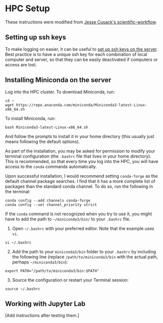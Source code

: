 # HPC Setup

These instructions were modified from [Jesse Cusack's scientific-workflow](https://github.com/jessecusack/scientific-workflow/blob/main/HPC_clusters.md).

## Setting up ssh keys

To make logging on easier, it can be useful to [set up ssh keys on the server](https://www.digitalocean.com/community/tutorials/how-to-set-up-ssh-keys-2). Best practice is to have a unique ssh key for each combination of local computer and server, so that they can be easily deactivated if computers or access are lost.

## Installing Miniconda on the server

Log into the HPC cluster. To download Miniconda, run:

```
cd ~
wget https://repo.anaconda.com/miniconda/Miniconda3-latest-Linux-x86_64.sh
```

To install Miniconda, run:

```
bash Miniconda3-latest-Linux-x86_64.sh
```

And follow the prompts to install it in your home directory (this usually just means following the default options).

As part of the installation, you may be asked for permission to modify your terminal configuration (the `.bashrc` file that lives in your home directory). This is recommended, so that every time you log into the HPC, you will have access to the `conda` commands automatically.

Upon successful installation, I would recommend setting `conda-forge` as the default channel package searches. I find that it has a more complete list of packages than the standard conda channel. To do so, run the following in the terminal:

```
conda config --add channels conda-forge
conda config --set channel_priority strict
```

If the `conda` command is not recognized when you try to use it, you might have to add the path to `~/miniconda3/bin/` to your `.bashrc` file.

1. Open `~/.bashrc` with your preferred editor. Note that the example uses `vi`.

```
vi ~/.bashrc
```

2. Add the path to your `miniconda3/bin` folder to your `.bashrc` by including the following line (replace `/path/to/miniconda3/bin` with the actual path, perhaps `~/miniconda3/bin`):

```
export PATH="/path/to/miniconda3/bin:$PATH"
```

3. Source the configuration or restart your Terminal session:

```
source ~/.bashrc
```

## Working with Jupyter Lab
[Add instructions after testing them.]